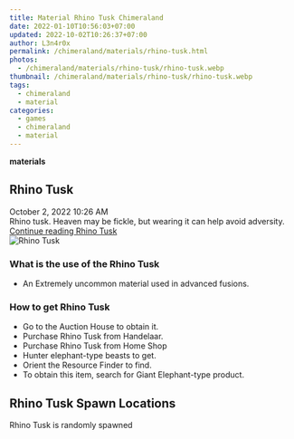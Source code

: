 ```yaml
---
title: Material Rhino Tusk Chimeraland
date: 2022-01-10T10:56:03+07:00
updated: 2022-10-02T10:26:37+07:00
author: L3n4r0x
permalink: /chimeraland/materials/rhino-tusk.html
photos:
  - /chimeraland/materials/rhino-tusk/rhino-tusk.webp
thumbnail: /chimeraland/materials/rhino-tusk/rhino-tusk.webp
tags:
  - chimeraland
  - material
categories:
  - games
  - chimeraland
  - material
---
```


<link
  rel="stylesheet"
  href="https://rawcdn.githack.com/dimaslanjaka/Web-Manajemen/870a349/css/bootstrap-5-3-0-alpha3-wrapper.css"
/>
<section id="bootstrap-wrapper">
  <div data-bs-theme="dark">
    <div
      class="row g-0 border rounded overflow-hidden flex-md-row mb-4 shadow-sm position-relative bg-dark text-light"
    >
      <div class="col p-4 d-flex flex-column position-static">
        <strong class="d-inline-block mb-2 text-success">materials</strong>
        <h2 class="mb-0">Rhino Tusk</h2>
        <div class="mb-1 text-muted">October 2, 2022 10:26 AM</div>
        <div class="mb-2 border p-1">
          Rhino tusk. Heaven may be fickle, but wearing it can help avoid
          adversity.
        </div>
        <a
          href="/chimeraland/materials/rhino-tusk.html"
          class="stretched-link d-none text-primary"
          >Continue reading Rhino Tusk</a
        >
      </div>
      <div class="col-auto d-none d-md-block d-lg-block">
        <img
          src="https://www.webmanajemen.com/chimeraland/materials/rhino-tusk/rhino-tusk.webp"
          alt="Rhino Tusk"
        />
      </div>
    </div>
    <div class="row">
      <div class="col-lg-6 col-12 mb-2">
        <div class="card">
          <div class="card-body">
            <h3 class="card-title">What is the use of the Rhino Tusk</h3>
            <div class="card-text">
              <ul>
                <li>
                  An Extremely uncommon material used in advanced fusions.
                </li>
              </ul>
            </div>
          </div>
        </div>
      </div>
      <div class="col-lg-6 col-12 mb-2">
        <div class="card">
          <div class="card-body">
            <h3 class="card-title">How to get Rhino Tusk</h3>
            <div class="card-text">
              <ul>
                <li>Go to the Auction House to obtain it.</li>
                <li>Purchase Rhino Tusk from Handelaar.</li>
                <li>Purchase Rhino Tusk from Home Shop</li>
                <li>Hunter elephant-type beasts to get.</li>
                <li>Orient the Resource Finder to find.</li>
                <li>
                  To obtain this item, search for Giant Elephant-type product.
                </li>
              </ul>
            </div>
          </div>
        </div>
      </div>
      <div class="col-12 mb-2">
        <h2>Rhino Tusk Spawn Locations</h2>
        <p>Rhino Tusk is randomly spawned</p>
      </div>
    </div>
  </div>
</section>